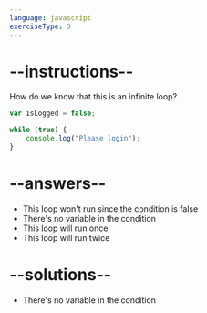 ```yaml
---
language: javascript
exerciseType: 3
---
```


# --instructions--

How do we know that this is an infinite loop?
```javascript
var isLogged = false;

while (true) {
    console.log("Please login");
}
```

# --answers--

- This loop won't run since the condition is false
- There's no variable in the condition
- This loop will run once
- This loop will run twice

# --solutions--

- There's no variable in the condition
